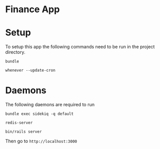 # Finance App
# Setup

To setup this app the following commands need to be run in the project directory.

``bundle``

``whenever --update-cron``

# Daemons

The following daemons are required to run 

``bundle exec sidekiq -q default``

``redis-server``

``bin/rails server``

Then go to ``http://localhost:3000``

